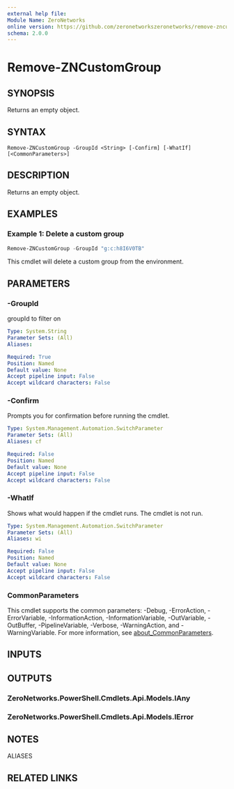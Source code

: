 ```yaml
---
external help file:
Module Name: ZeroNetworks
online version: https://github.com/zeronetworkszeronetworks/remove-zncustomgroup
schema: 2.0.0
---
```


# Remove-ZNCustomGroup

## SYNOPSIS
Returns an empty object.

## SYNTAX

```
Remove-ZNCustomGroup -GroupId <String> [-Confirm] [-WhatIf] [<CommonParameters>]
```

## DESCRIPTION
Returns an empty object.

## EXAMPLES

### Example 1: Delete a custom group
```powershell
Remove-ZNCustomGroup -GroupId "g:c:h8I6V0TB"
```

This cmdlet will delete a custom group from the environment.

## PARAMETERS

### -GroupId
groupId to filter on

```yaml
Type: System.String
Parameter Sets: (All)
Aliases:

Required: True
Position: Named
Default value: None
Accept pipeline input: False
Accept wildcard characters: False
```

### -Confirm
Prompts you for confirmation before running the cmdlet.

```yaml
Type: System.Management.Automation.SwitchParameter
Parameter Sets: (All)
Aliases: cf

Required: False
Position: Named
Default value: None
Accept pipeline input: False
Accept wildcard characters: False
```

### -WhatIf
Shows what would happen if the cmdlet runs.
The cmdlet is not run.

```yaml
Type: System.Management.Automation.SwitchParameter
Parameter Sets: (All)
Aliases: wi

Required: False
Position: Named
Default value: None
Accept pipeline input: False
Accept wildcard characters: False
```

### CommonParameters
This cmdlet supports the common parameters: -Debug, -ErrorAction, -ErrorVariable, -InformationAction, -InformationVariable, -OutVariable, -OutBuffer, -PipelineVariable, -Verbose, -WarningAction, and -WarningVariable. For more information, see [about_CommonParameters](http://go.microsoft.com/fwlink/?LinkID=113216).

## INPUTS

## OUTPUTS

### ZeroNetworks.PowerShell.Cmdlets.Api.Models.IAny

### ZeroNetworks.PowerShell.Cmdlets.Api.Models.IError

## NOTES

ALIASES

## RELATED LINKS

